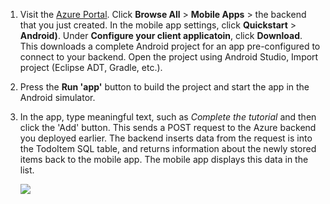 
1. Visit the [Azure Portal]. Click **Browse All** > **Mobile Apps** > the backend that you just created. In the mobile app settings, click **Quickstart** > **Android)**. Under **Configure your client applicatoin**, click **Download**. This downloads a complete Android project for an app pre-configured to connect to your backend. Open the project using Android Studio, Import project (Eclipse ADT, Gradle, etc.).

2. Press the **Run 'app'** button to build the project and start the app in the Android simulator.

3. In the app, type meaningful text, such as _Complete the tutorial_ and then click the 'Add' button. This sends a POST request to the Azure backend you deployed earlier. The backend inserts data from the request is into the TodoItem SQL table, and returns information about the newly stored items back to the mobile app. The mobile app displays this data in the list. 

    ![](./media/mobile-services-android-get-started/mobile-quickstart-startup-android.png)

[Azure Portal]: https://portal.azure.com/
